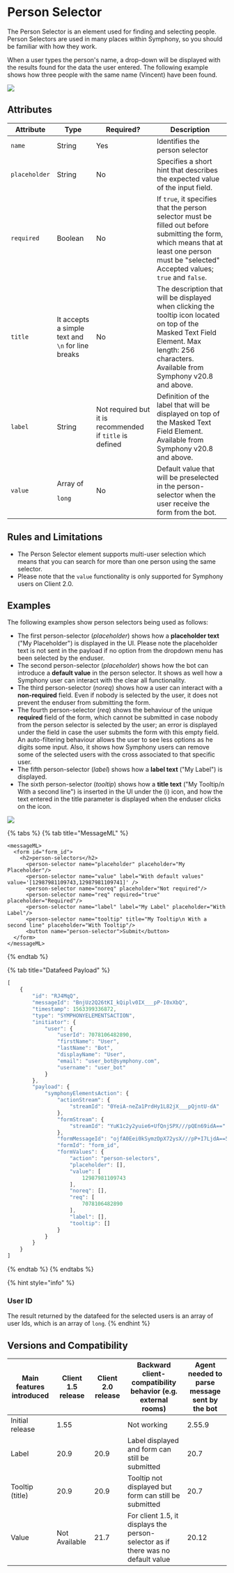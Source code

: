 # Person Selector

The Person Selector is an element used for finding and selecting people. Person Selectors are used in many places within Symphony, so you should be familiar with how they work.

When a user types the person's name, a drop-down will be displayed with the results found for the data the user entered. The following example shows how three people with the same name (Vincent) have been found.

![](../../../../.gitbook/assets/84f1915-person.jpg)

## Attributes

| Attribute     | Type                                              | Required?                                                | Description                                                                                                                                                                                  |
| ------------- | ------------------------------------------------- | -------------------------------------------------------- | -------------------------------------------------------------------------------------------------------------------------------------------------------------------------------------------- |
| `name`        | String                                            | Yes                                                      | Identifies the person selector                                                                                                                                                               |
| `placeholder` | String                                            | No                                                       | Specifies a short hint that describes the expected value of the input field.                                                                                                                 |
| `required`    | Boolean                                           | No                                                       | If `true`, it specifies that the person selector must be filled out before submitting the form, which means that at least one person must be "selected" Accepted values; `true` and `false`. |
| `title`       | It accepts a simple text and `\n` for line breaks | No                                                       | The description that will be displayed when clicking the tooltip icon located on top of the Masked Text Field Element. Max length: 256 characters. Available from Symphony v20.8 and above.  |
| `label`       | String                                            | Not required but it is recommended if `title` is defined | Definition of the label that will be displayed on top of the Masked Text Field Element. Available from Symphony v20.8 and above.                                                             |
| `value`       | <p>Array of </p><p><code>long</code></p>          | No                                                       | Default value that will be preselected in the person-selector when the user receive the form from the bot.                                                                                   |

## Rules and Limitations

* The Person Selector element supports multi-user selection which means that you can search for more than one person using the same selector.
* Please note that the `value` functionality is only supported for Symphony users on Client 2.0.

## Examples

The following examples show person selectors being used as follows:

* The first person-selector (_placeholder_) shows how a **placeholder text** ("My Placeholder") is displayed in the UI. Please note the placeholder text is not sent in the payload if no option from the dropdown menu has been selected by the enduser.
* The second person-selector (_placeholder_) shows how the bot can introduce a **default value** in the person selector. It shows as well how a Symphony user can interact with the clear all functionality.
* The third person-selector (_noreq_) shows how a user can interact with a **non-required** field. Even if nobody is selected by the user, it does not prevent the enduser from submitting the form.
* The fourth person-selector (_req_) shows the behaviour of the unique **required** field of the form, which cannot be submitted in case nobody from the person selector is selected by the user; an error is displayed under the field in case the user submits the form with this empty field. An auto-filtering behaviour allows the user to see less options as he digits some input. Also, it shows how Symphony users can remove some of the selected users with the cross associated to that specific user.
* The fifth person-selector (_label_) shows how a **label text** ("My Label") is displayed.
* The sixth person-selector (_tooltip_) shows how a **title text** ("My Tooltip/n With a second line") is inserted in the UI under the (i) icon, and how the text entered in the title parameter is displayed when the enduser clicks on the icon.

![](../../../../.gitbook/assets/person-selector-with-default.gif)

{% tabs %}
{% tab title="MessageML" %}
```markup
<messageML>
  <form id="form_id">
    <h2>person-selectors</h2>
      <person-selector name="placeholder" placeholder="My Placeholder"/>
      <person-selector name="value" label="With default values" value='[12987981109743,12987981109741]' />
      <person-selector name="noreq" placeholder="Not required"/>
      <person-selector name="req" required="true" placeholder="Required"/>
      <person-selector name="label" label="My Label" placeholder="With Label"/>
      <person-selector name="tooltip" title="My Tooltip\n With a second line" placeholder="With Tooltip"/>
      <button name="person-selector">Submit</button>
  </form>
</messageML>
```
{% endtab %}

{% tab title="Datafeed Payload" %}
```javascript
[
    {
        "id": "RJ4MqQ",
        "messageId": "BnjUz2Q26tKI_kQiplv0IX___pP-I0xXbQ",
        "timestamp": 1563399336872,
        "type": "SYMPHONYELEMENTSACTION",
        "initiator": {
            "user": {
                "userId": 7078106482890, 
                "firstName": "User",
                "lastName": "Bot",
                "displayName": "User",
                "email": "user_bot@symphony.com",
                "username": "user_bot"
            }
        },
        "payload": {
            "symphonyElementsAction": {
                "actionStream": {
                    "streamId": "0YeiA-neZa1PrdHy1L82jX___pQjntU-dA"
                },
                "formStream": {
                    "streamId": "YuK1c2y2yuie6+UfQnjSPX///pQEn69idA=="
                },
                "formMessageId": "ojfA0Eei0kSymzDpX72ysX///pP+I7LjdA==5615",
                "formId": "form_id",
                "formValues": {
                    "action": "person-selectors",
                    "placeholder": [],
                    "value": [
                        12987981109743
                    ],
                    "noreq": [],
                    "req": [
                        7078106482890
                    ],
                    "label": [],
                    "tooltip": []
                }
            }
        }
    }
]
```
{% endtab %}
{% endtabs %}

{% hint style="info" %}
### User ID

The result returned by the datafeed for the selected users is an array of user Ids, which is an array of `long`. &#x20;
{% endhint %}

## Versions and Compatibility

| Main features introduced | Client 1.5 release | Client 2.0 release | Backward client-compatibility behavior (e.g. external rooms)                     | Agent needed to parse message sent by the bot |
| ------------------------ | ------------------ | ------------------ | -------------------------------------------------------------------------------- | --------------------------------------------- |
| Initial release          | 1.55               |                    | Not working                                                                      | 2.55.9                                        |
| Label                    | 20.9               | 20.9               | Label displayed and form can still be submitted                                  | 20.7                                          |
| Tooltip (title)          | 20.9               | 20.9               | Tooltip not displayed but form can still be submitted                            | 20.7                                          |
| Value                    | Not Available      | 21.7               | For client 1.5, it displays the person-selector as if there was no default value | 20.12                                         |
